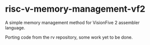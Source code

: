 # risc-v-memory-management-vf2
A simple memory management method for VisionFive 2 assembler language.

Porting code from the rv repository, some work yet to be done.

